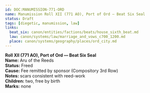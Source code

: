 ```yaml
---
id: DOC:MANUMISSION-771-ORD
name: Manumission Roll XII (771 AO), Port of Ord — Beat Six Seal
status: Draft
tags: [diegetic, manumission, law]
links:
  beat_six: canon/entities/factions/beats/house_sixth_beat.md
  law: canon/systems/law/marriage_and_vows_c700_1200.md
  place: canon/systems/geography/places/ord_city.md
---
```


**Roll XII (771 AO), Port of Ord — Beat Six Seal**  
**Name:** Aru of the Reeds  
**Status:** Freed  
**Cause:** Fee remitted by sponsor (Compository 3rd Row)  
**Notes:** scars consistent with reed-work  
**Children:** two, free by birth  
**Marks:** none
